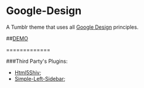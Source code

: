 Google-Design
=============

A Tumblr theme that uses all [Google Design](http://www.google.com/design) principles.

##[DEMO](http://googledesign.tumblr.com)

=============

###Third Party's Plugins:

* [Html5Shiv](https://github.com/aFarkas/html5shiv]);
* [Simple-Left-Sidebar](https://github.com/dcdeiv/Simple-Left-Sidebar);

